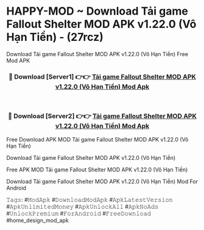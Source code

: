 # HAPPY-MOD ~ Download Tải game Fallout Shelter MOD APK v1.22.0 (Vô Hạn Tiền) - (27rcz)
Download Tải game Fallout Shelter MOD APK v1.22.0 (Vô Hạn Tiền) Free Mod APK

<div align="center">
<h3>🔴 Download [Server1] 👉👉 <a href="https://apk-comot.site?title=Tải_game_Fallout_Shelter_MOD_APK_v1.22.0_(Vô_Hạn_Tiền)">Tải game Fallout Shelter MOD APK v1.22.0 (Vô Hạn Tiền) Mod Apk</a></h3><br>

<h3>🔴 Download [Server2] 👉👉 <a href="https://apk-comot.site?title=Tải_game_Fallout_Shelter_MOD_APK_v1.22.0_(Vô_Hạn_Tiền)">Tải game Fallout Shelter MOD APK v1.22.0 (Vô Hạn Tiền) Mod Apk</a></h3>
</div>


Free Download APK MOD Tải game Fallout Shelter MOD APK v1.22.0 (Vô Hạn Tiền)

Download Tải game Fallout Shelter MOD APK v1.22.0 (Vô Hạn Tiền) 

Free APK MOD Tải game Fallout Shelter MOD APK v1.22.0 (Vô Hạn Tiền) 

Download Tải game Fallout Shelter MOD APK v1.22.0 (Vô Hạn Tiền) Mod For Android

𝚃𝚊𝚐𝚜: #𝙼𝚘𝚍𝙰𝚙𝚔 #𝙳𝚘𝚠𝚗𝚕𝚘𝚊𝚍𝙼𝚘𝚍𝙰𝚙𝚔 #𝙰𝚙𝚔𝙻𝚊𝚝𝚎𝚜𝚝𝚅𝚎𝚛𝚜𝚒𝚘𝚗 #𝙰𝚙𝚔𝚄𝚗𝚕𝚒𝚖𝚒𝚝𝚎𝚍𝙼𝚘𝚗𝚎𝚢 #𝙰𝚙𝚔𝚄𝚗𝚕𝚘𝚌𝚔𝙰𝚕𝚕 #𝙰𝚙𝚔𝙽𝚘𝙰𝚍𝚜 #𝚄𝚗𝚕𝚘𝚌𝚔𝙿𝚛𝚎𝚖𝚒𝚞𝚖 #𝙵𝚘𝚛𝙰𝚗𝚍𝚛𝚘𝚒𝚍 #𝙵𝚛𝚎𝚎𝙳𝚘𝚠𝚗𝚕𝚘𝚊𝚍 #home_design_mod_apk